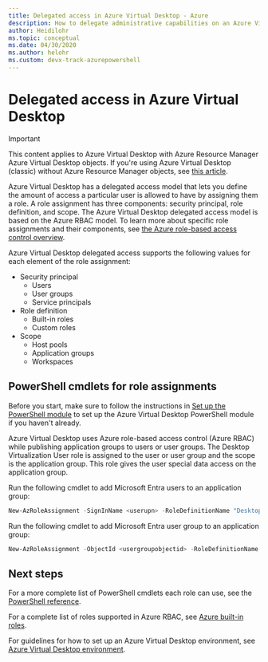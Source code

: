 ```yaml
---
title: Delegated access in Azure Virtual Desktop - Azure
description: How to delegate administrative capabilities on an Azure Virtual Desktop deployment, including examples.
author: Heidilohr
ms.topic: conceptual
ms.date: 04/30/2020
ms.author: helohr 
ms.custom: devx-track-azurepowershell
---
```

# Delegated access in Azure Virtual Desktop

>[!IMPORTANT]
>This content applies to Azure Virtual Desktop with Azure Resource Manager Azure Virtual Desktop objects. If you're using Azure Virtual Desktop (classic) without Azure Resource Manager objects, see [this article](./virtual-desktop-fall-2019/delegated-access-virtual-desktop-2019.md).

Azure Virtual Desktop has a delegated access model that lets you define the amount of access a particular user is allowed to have by assigning them a role. A role assignment has three components: security principal, role definition, and scope. The Azure Virtual Desktop delegated access model is based on the Azure RBAC model. To learn more about specific role assignments and their components, see [the Azure role-based access control overview](../role-based-access-control/built-in-roles.md).

Azure Virtual Desktop delegated access supports the following values for each element of the role assignment:

* Security principal
    * Users
    * User groups
    * Service principals
* Role definition
    * Built-in roles
    * Custom roles
* Scope
    * Host pools
    * Application groups
    * Workspaces

## PowerShell cmdlets for role assignments

Before you start, make sure to follow the instructions in [Set up the PowerShell module](powershell-module.md) to set up the Azure Virtual Desktop PowerShell module if you haven't already.

Azure Virtual Desktop uses Azure role-based access control (Azure RBAC) while publishing application groups to users or user groups. The Desktop Virtualization User role is assigned to the user or user group and the scope is the application group. This role gives the user special data access on the application group.

Run the following cmdlet to add Microsoft Entra users to an application group:

```powershell
New-AzRoleAssignment -SignInName <userupn> -RoleDefinitionName "Desktop Virtualization User" -ResourceName <appgroupname> -ResourceGroupName <resourcegroupname> -ResourceType 'Microsoft.DesktopVirtualization/applicationGroups'
```

Run the following cmdlet to add Microsoft Entra user group to an application group:

```powershell
New-AzRoleAssignment -ObjectId <usergroupobjectid> -RoleDefinitionName "Desktop Virtualization User" -ResourceName <appgroupname> -ResourceGroupName <resourcegroupname> -ResourceType 'Microsoft.DesktopVirtualization/applicationGroups'
```

## Next steps

For a more complete list of PowerShell cmdlets each role can use, see the [PowerShell reference](/powershell/module/az.desktopvirtualization).

For a complete list of roles supported in Azure RBAC, see [Azure built-in roles](../role-based-access-control/built-in-roles.md).

For guidelines for how to set up an Azure Virtual Desktop environment, see [Azure Virtual Desktop environment](environment-setup.md).
